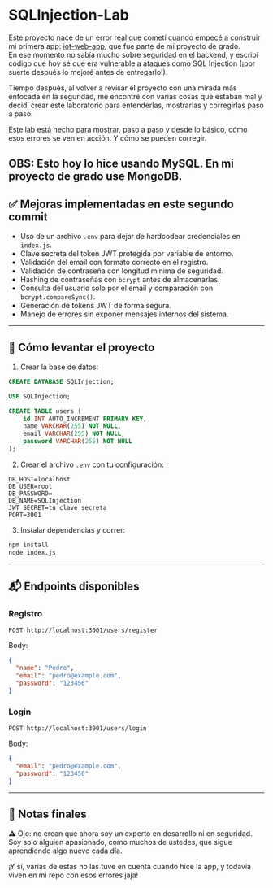 # SQLInjection-Lab

Este proyecto nace de un error real que cometí cuando empecé a construir mi primera app: [iot-web-app](https://github.com/pedroecheverria/iot-web-app), que fue parte de mi proyecto de grado.  
En ese momento no sabía mucho sobre seguridad en el backend, y escribí código que hoy sé que era vulnerable a ataques como SQL Injection (¡por suerte después lo mejoré antes de entregarlo!).

Tiempo después, al volver a revisar el proyecto con una mirada más enfocada en la seguridad, me encontré con varias cosas que estaban mal y decidí crear este laboratorio para entenderlas, mostrarlas y corregirlas paso a paso.

Este lab está hecho para mostrar, paso a paso y desde lo básico, cómo esos errores se ven en acción. Y cómo se pueden corregir.

OBS: Esto hoy lo hice usando MySQL. En mi proyecto de grado use MongoDB. 
---

## ✅ Mejoras implementadas en este segundo commit

* Uso de un archivo `.env` para dejar de hardcodear credenciales en `index.js`.
* Clave secreta del token JWT protegida por variable de entorno.
* Validación del email con formato correcto en el registro.
* Validación de contraseña con longitud mínima de seguridad.
* Hashing de contraseñas con `bcrypt` antes de almacenarlas.
* Consulta del usuario solo por el email y comparación con `bcrypt.compareSync()`.
* Generación de tokens JWT de forma segura.
* Manejo de errores sin exponer mensajes internos del sistema.

---

## 🚀 Cómo levantar el proyecto

1. Crear la base de datos:

```sql
CREATE DATABASE SQLInjection;

USE SQLInjection;

CREATE TABLE users (
    id INT AUTO_INCREMENT PRIMARY KEY,
    name VARCHAR(255) NOT NULL,
    email VARCHAR(255) NOT NULL,
    password VARCHAR(255) NOT NULL
);
```

2. Crear el archivo `.env` con tu configuración:

```
DB_HOST=localhost
DB_USER=root
DB_PASSWORD=
DB_NAME=SQLInjection
JWT_SECRET=tu_clave_secreta
PORT=3001
```

3. Instalar dependencias y correr:

```bash
npm install
node index.js
```

---

## 📬 Endpoints disponibles

### Registro

```
POST http://localhost:3001/users/register
```

Body:

```json
{
  "name": "Pedro",
  "email": "pedro@example.com",
  "password": "123456"
}
```

### Login

```
POST http://localhost:3001/users/login
```

Body:

```json
{
  "email": "pedro@example.com",
  "password": "123456"
}
```

---

## 🧠 Notas finales

⚠️ Ojo: no crean que ahora soy un experto en desarrollo ni en seguridad.  
Soy solo alguien apasionado, como muchos de ustedes, que sigue aprendiendo algo nuevo cada día.

¡Y sí, varias de estas no las tuve en cuenta cuando hice la app, y todavía viven en mi repo con esos errores jaja!